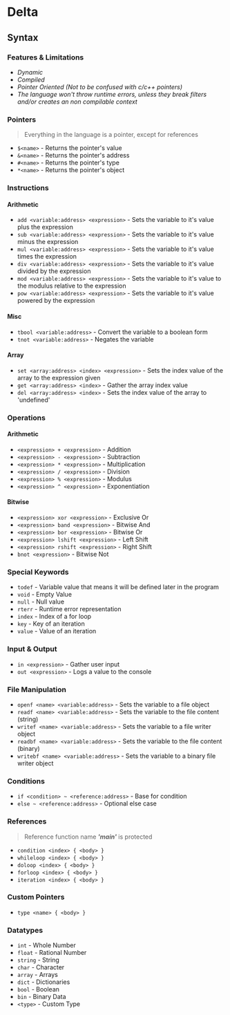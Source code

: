 # Delta

## Syntax
### Features & Limitations
* *Dynamic*
* *Compiled*
* *Pointer Oriented (Not to be confused with c/c++ pointers)*
* *The language won't throw runtime errors, unless they break filters and/or creates an non compilable context*

### Pointers
> Everything in the language is a pointer, except for references
* `$<name>` - Returns the pointer's value
* `&<name>` - Returns the pointer's address
* `#<name>` - Returns the pointer's type
* `*<name>` - Returns the pointer's object

### Instructions
#### Arithmetic
* `add <variable:address> <expression>` - Sets the variable to it's value plus the expression
* `sub <variable:address> <expression>` - Sets the variable to it's value minus the expression
* `mul <variable:address> <expression>` - Sets the variable to it's value times the expression
* `div <variable:address> <expression>` - Sets the variable to it's value divided by the expression
* `mod <variable:address> <expression>` - Sets the variable to it's value to the modulus relative to the expression
* `pow <variable:address> <expression>` - Sets the variable to it's value powered by the expression
#### Misc
* `tbool <variable:address>` - Convert the variable to a boolean form
* `tnot <variable:address>` - Negates the variable
#### Array
* `set <array:address> <index> <expression>` - Sets the index value of the array to the expression given
* `get <array:address> <index>` - Gather the array index value
* `del <array:address> <index>` - Sets the index value of the array to 'undefined'

### Operations

#### Arithmetic
* `<expression> + <expression>` - Addition
* `<expression> - <expression>` - Subtraction
* `<expression> * <expression>` - Multiplication
* `<expression> / <expression>` - Division
* `<expression> % <expression>` - Modulus
* `<expression> ^ <expression>` - Exponentiation

#### Bitwise
* `<expression> xor <expression>` - Exclusive Or
* `<expression> band <expression>` - Bitwise And
* `<expression> bor <expression>` - Bitwise Or
* `<expression> lshift <expression>` - Left Shift
* `<expression> rshift <expression>` - Right Shift
* `bnot <expression>` - Bitwise Not

### Special Keywords
* `todef` - Variable value that means it will be defined later in the program
* `void` - Empty Value
* `null` - Null value
* `rterr` - Runtime error representation 
* `index` - Index of a for loop
* `key` - Key of an iteration
* `value` - Value of an iteration 

### Input & Output
* `in <expression>` - Gather user input
* `out <expression>` - Logs a value to the console

### File Manipulation
* `openf <name> <variable:address>` - Sets the variable to a file object
* `readf <name> <variable:address>` - Sets the variable to the file content (string)
* `writef <name> <variable:address>` - Sets the variable to a file writer object
* `readbf <name> <variable:address>` - Sets the variable to the file content (binary)
* `writebf <name> <variable:address>` - Sets the variable to a binary file writer object

### Conditions
* `if <condition> ~ <reference:address>` - Base for condition
* `else ~ <reference:address>` - Optional else case

### References
> Reference function name ***'main'*** is protected
* `condition <index> { <body> }`
* `whileloop <index> { <body> }`
* `doloop <index> { <body> }`
* `forloop <index> { <body> }`
* `iteration <index> { <body> }`

### Custom Pointers
* `type <name> { <body> }`

### Datatypes
* `int` - Whole Number
* `float` - Rational Number
* `string` - String
* `char` - Character
* `array` - Arrays
* `dict` - Dictionaries
* `bool` - Boolean
* `bin` - Binary Data
* `<type>` - Custom Type